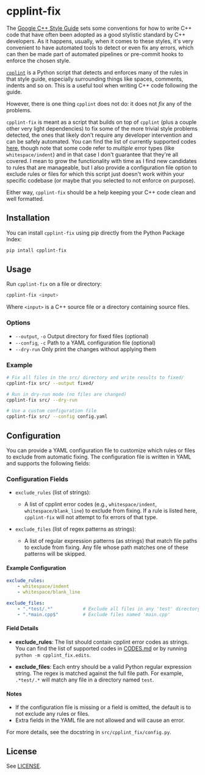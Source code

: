 # cpplint-fix

The [Google C++ Style Guide](https://google.github.io/styleguide/cppguide.html) sets some conventions for how to write C++ code that have often been adopted as a good stylistic standard by C++ developers. As it happens, usually, when it comes to these styles, it's very convenient to have automated tools to detect or even fix any errors, which can then be made part of automated pipelines or pre-commit hooks to enforce the chosen style.

[`cpplint`](https://github.com/cpplint/cpplint) is a Python script that detects and enforces many of the rules in that style guide, especially surrounding things like spaces, comments, indents and so on. This is a useful tool when writing C++ code following the guide.

However, there is one thing `cpplint` does not do: it does not *fix* any of the problems.

`cpplint-fix` is meant as a script that builds on top of `cpplint` (plus a couple other very light dependencies) to fix some of the more trivial style problems detected, the ones that likely don't require any developer intervention and can be safely automated. You can find the list of currently supported codes [here](./CODES.md), though note that some code refer to *multiple* error types (like `whitespace/indent`) and in that case I don't guarantee that they're all covered. I mean to grow the functionality with time as I find new candidates to rules that are manageable, but I also provide a configuration file option to exclude rules or files for which this script just doesn't work within your specific codebase (or maybe that you selected to not enforce on purpose).

Either way, `cpplint-fix` should be a help keeping your C++ code clean and well formatted.

## Installation

You can install `cpplint-fix` using pip directly from the Python Package Index:

```bash
pip intall cpplint-fix
```


## Usage

Run `cpplint-fix` on a file or directory:

```bash
cpplint-fix <input>
```

Where `<input>` is a C++ source file or a directory containing source files.

### Options

- `--output`, `-o`   Output directory for fixed files (optional)
- `--config`, `-c`   Path to a YAML configuration file (optional)
- `--dry-run`        Only print the changes without applying them

### Example

```bash
# Fix all files in the src/ directory and write results to fixed/
cpplint-fix src/ --output fixed/

# Run in dry-run mode (no files are changed)
cpplint-fix src/ --dry-run

# Use a custom configuration file
cpplint-fix src/ --config config.yaml
```

## Configuration


You can provide a YAML configuration file to customize which rules or files to exclude from automatic fixing. The configuration file is written in YAML and supports the following fields:

### Configuration Fields

- `exclude_rules` (list of strings):
    - A list of cpplint error codes (e.g., `whitespace/indent`, `whitespace/blank_line`) to exclude from fixing. If a rule is listed here, `cpplint-fix` will not attempt to fix errors of that type.

- `exclude_files` (list of regex patterns as strings):
    - A list of regular expression patterns (as strings) that match file paths to exclude from fixing. Any file whose path matches one of these patterns will be skipped.

#### Example Configuration

```yaml
exclude_rules:
    - whitespace/indent
    - whitespace/blank_line

exclude_files:
    - ".*test/.*"           # Exclude all files in any 'test' directory
    - ".*main.cpp$"         # Exclude files named 'main.cpp'
```

#### Field Details

- **exclude_rules**: The list should contain cpplint error codes as strings. You can find the list of supported codes in [CODES.md](./CODES.md) or by running `python -m cpplint_fix.edits`.

- **exclude_files**: Each entry should be a valid Python regular expression string. The regex is matched against the full file path. For example, `.*test/.*` will match any file in a directory named `test`.

#### Notes

- If the configuration file is missing or a field is omitted, the default is to not exclude any rules or files.
- Extra fields in the YAML file are not allowed and will cause an error.

For more details, see the docstring in `src/cpplint_fix/config.py`.

## License

See [LICENSE](LICENSE).
